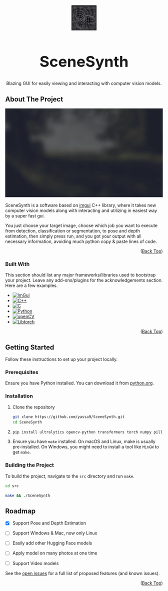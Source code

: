 <a id="readme-top"></a>

<br />
<div align="center">
  <a href="https://github.com/yassa9/SceneSynth">
    <img src="images/logo.jpg" alt="Logo" width="80" height="80">
  </a>

  <h1 align="center" style="font-size: 48px;">SceneSynth</h1>

  <p align="center">
    Blazing GUI for easily viewing and interacting with computer vision models.
    <br />

  </p>
</div>

<!-- ABOUT THE PROJECT -->
## About The Project

[![GIF shot][product-screenshot]](https://example.com)

SceneSynth is a software based on [imgui](https://github.com/ocornut/imgui) C++ library, where it takes new computer vision models along with interacting and utilizing in easiest way by a super fast gui.  

You just choose your target image, choose which job you want to execute from detection, classification or segmentation, to pose and depth estimation, then simply press run, and you got your output with all necessary information, avoiding much python copy & paste lines of code.

<p align="right">(<a href="#readme-top">Back Top</a>)</p>

### Built With

This section should list any major frameworks/libraries used to bootstrap your project. Leave any add-ons/plugins for the acknowledgements section. Here are a few examples.

* [![ImGui][imgui]][imgui-url]
* [![C++][cpp]][cpp-url]
* [![C][c]][c-url]
* [![Python][python]][python-url]
* [![openCV][opencv]][opencv-url]
* [![Libtorch][libtorch]][libtorch-url]

<p align="right">(<a href="#readme-top">Back Top</a>)</p>

<!-- GETTING STARTED -->
## Getting Started

Follow these instructions to set up your project locally.

### Prerequisites

Ensure you have Python installed. You can download it from [python.org](https://www.python.org/).

### Installation

1. Clone the repository
   ```sh
   git clone https://github.com/yassa9/SceneSynth.git
   cd SceneSynth
   ```
2. ```py
   pip install ultralytics opencv-python transformers torch numpy pillow
   ```
3. Ensure you have `make` installed. On macOS and Linux, make is usually pre-installed. On Windows, you might need to install a tool like `MinGW` to get `make`.

### Building the Project

  To build the project, navigate to the `src` directory and run `make`.
   ```sh
   cd src
   ```
   ```sh
   make && ./SceneSynth
   ```
<!-- ROADMAP -->
## Roadmap

- [x] Support Pose and Depth Estimation
- [ ] Support Windows & Mac, now only Linux
- [ ] Easily add other Hugging Face models
- [ ] Apply model on many photos at one time
- [ ] Support Video models


See the [open issues](https://github.com/othneildrew/Best-README-Template/issues) for a full list of proposed features (and known issues).

<p align="right">(<a href="#readme-top">Back Top</a>)</p>

















<!-- MARKDOWN LINKS & IMAGES -->
[product-screenshot]: images/gifshot.gif

[imgui]: https://img.shields.io/badge/imgui-20232A?style=for-the-badge&logo=imgui&logoColor=61DAFB
[imgui-url]: https://github.com/ocornut/imgui
[cpp]: https://img.shields.io/badge/c++-%2300599C.svg?style=for-the-badge&logo=c%2B%2B&logoColor=white
[cpp-url]: https://isocpp.org/
[c]: https://img.shields.io/badge/c-%2300599C.svg?style=for-the-badge&logo=c&logoColor=white
[c-url]: https://en.wikipedia.org/wiki/C_(programming_language)
[python]: https://img.shields.io/badge/python-3670A0?style=for-the-badge&logo=python&logoColor=ffdd54
[python-url]: https://www.python.org/
[opencv]: https://img.shields.io/badge/opencv-%23white.svg?style=for-the-badge&logo=opencv&logoColor=white
[opencv-url]: https://opencv.org/
[libtorch]: https://img.shields.io/badge/libtorch-%23EE4C2C.svg?style=for-the-badge&logo=PyTorch&logoColor=white
[libtorch-url]: https://pytorch.org/cppdocs/






